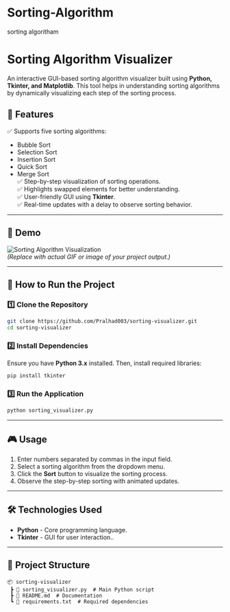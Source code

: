 # Sorting-Algorithm
sorting algoritham 
# Sorting Algorithm Visualizer

An interactive GUI-based sorting algorithm visualizer built using **Python, Tkinter, and Matplotlib**. This tool helps in understanding sorting algorithms by dynamically visualizing each step of the sorting process.

## 📌 Features
✅ Supports five sorting algorithms:
   - Bubble Sort
   - Selection Sort
   - Insertion Sort
   - Quick Sort
   - Merge Sort  
✅ Step-by-step visualization of sorting operations.  
✅ Highlights swapped elements for better understanding.  
✅ User-friendly GUI using **Tkinter**.  
✅ Real-time updates with a delay to observe sorting behavior.  

---

## 📸 Demo
![Sorting Algorithm Visualization](https://example.com/demo.gif)  
*(Replace with actual GIF or image of your project output.)*

---

## 🚀 How to Run the Project

### **1️⃣ Clone the Repository**
```sh
git clone https://github.com/Pralhad003/sorting-visualizer.git
cd sorting-visualizer
```

### **2️⃣ Install Dependencies**
Ensure you have **Python 3.x** installed. Then, install required libraries:
```sh
pip install tkinter
```

### **3️⃣ Run the Application**
```sh
python sorting_visualizer.py
```

---

## 🎮 Usage
1. Enter numbers separated by commas in the input field.
2. Select a sorting algorithm from the dropdown menu.
3. Click the **Sort** button to visualize the sorting process.
4. Observe the step-by-step sorting with animated updates.

---

## 🛠 Technologies Used
- **Python** - Core programming language.
- **Tkinter** - GUI for user interaction..

---

## 📂 Project Structure
```
📦 sorting-visualizer
 ┣ 📜 sorting_visualizer.py  # Main Python script
 ┣ 📜 README.md  # Documentation
 ┗ 📜 requirements.txt  # Required dependencies
```
